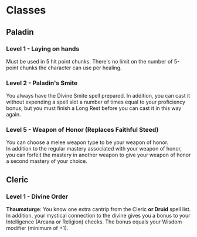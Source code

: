 # Classes

## Paladin  

### Level 1 - Laying on hands  
Must be used in 5 hit point chunks. There's no limit on the number of 5-point chunks the character can use per healing.


### Level 2 - Paladin's Smite  
You always have the Divine Smite spell prepared. In addition, you can cast it without expending a spell slot a number of times equal to your proficiency bonus, but you must finish a Long Rest before you can cast it in this way again.  

### Level 5 - Weapon of Honor (Replaces Faithful Steed)  
You can choose a melee weapon type to be your weapon of honor.  
In addition to the regular mastery associated with your weapon of honor, you can forfeit the mastery in another weapon to give your weapon of honor a second mastery of your choice.  

## Cleric  

### Level 1 - Divine Order

**Thaumaturge**: You know one extra cantrip from the Cleric **or Druid** spell list. In addition, your mystical connection to the divine gives you a bonus to your Intelligence (Arcana or Religion) checks. The bonus equals your Wisdom modifier (minimum of +1).  
